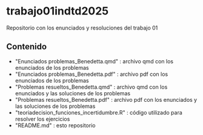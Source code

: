 
# trabajo01indtd2025

<!-- badges: start -->
<!-- badges: end -->

Repositorio con los enunciados y resoluciones del trabajo 01

## Contenido
- "Enunciados problemas_Benedetta.qmd" : archivo qmd con los enunciados de los problemas 
- "Enunciados problemas_Benedetta.pdf" : archivo pdf con los enunciados de los problemas 
- "Problemas resueltos_Benedetta.qmd" : archivo qmd con los enunciados y las soluciones de los problemas 
- "Problemas resueltos_Benedetta.pdf" : archivo pdf con los enunciados y las soluciones de los problemas 
- "teoriadecision_funciones_incertidumbre.R" : código utilizado para resolver los ejercicios
- "README.md" : esto repositorio

